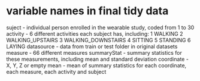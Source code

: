 # variable names in final tidy data
suject - individual person enrolled in the wearable study, coded from 1 to 30
activity - 6 different activities each subject has, including:
	 1 WALKING
	 2 WALKING_UPSTAIRS
	 3 WALKING_DOWNSTAIRS
	 4 SITTING
	 5 STANDING
	 6 LAYING
datasource - data from train or test folder in original datasets
measure - 66 different measures
summaryStat - summary statistics for these measurements, including mean and standard deviation
coordinate - X, Y, Z or empty
mean - mean of summary statistics for each coordinate, each measure, each activity and subject